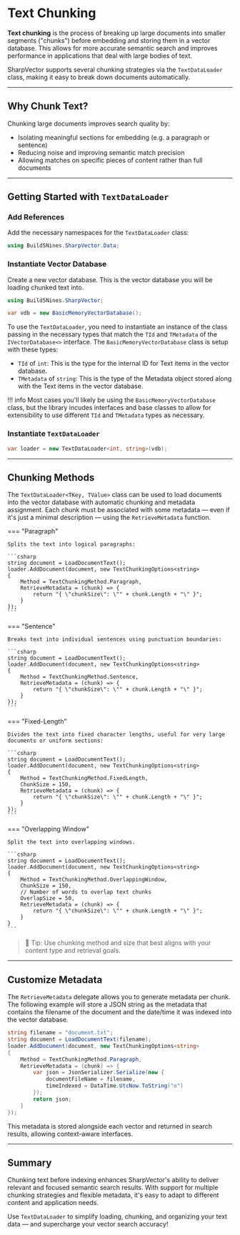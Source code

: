# Text Chunking

**Text chunking** is the process of breaking up large documents into smaller segments ("chunks") before embedding and storing them in a vector database. This allows for more accurate semantic search and improves performance in applications that deal with large bodies of text.

SharpVector supports several chunking strategies via the `TextDataLoader` class, making it easy to break down documents automatically.

---

## Why Chunk Text?

Chunking large documents improves search quality by:

- Isolating meaningful sections for embedding (e.g. a paragraph or sentence)
- Reducing noise and improving semantic match precision
- Allowing matches on specific pieces of content rather than full documents

---

## Getting Started with `TextDataLoader`

### Add References

Add the necessary namespaces for the `TextDataLoader` class:

```csharp
using Build5Nines.SharpVector.Data;
```

### Instantiate Vector Database

Create a new vector database. This is the vector database you will be loading chunked text into.

```csharp
using Build5Nines.SharpVector;

var vdb = new BasicMemoryVectorDatabase();
```

To use the `TextDataLoader`, you need to instantiate an instance of the class passing in the necessary types that match the `TId` and `TMetadata` of the `IVectorDatabase<>` interface. The `BasicMemoryVectorDatabase` class is setup with these types:

- `TId` of `int`: This is the type for the internal ID for Text items in the vector database.
- `TMetadata` of `string`: This is the type of the Metadata object stored along with the Text items in the vector database.

!!! info
    Most cases you'll likely be using the `BasicMemoryVectorDatabase` class, but the library incudes interfaces and base classes to allow for extensibility to use different `TId` and `TMetadata` types as necessary.

### Instantiate `TextDataLoader`

```csharp
var loader = new TextDataLoader<int, string>(vdb);
```

---

## Chunking Methods

The `TextDataLoader<TKey, TValue>` class can be used to load documents into the vector database with automatic chunking and metadata assignment. Each chunk must be associated with some metadata — even if it's just a minimal description — using the `RetrieveMetadata` function.

=== "Paragraph"

    Splits the text into logical paragraphs:
    
    ```csharp
    string document = LoadDocumentText();
    loader.AddDocument(document, new TextChunkingOptions<string>
    {
        Method = TextChunkingMethod.Paragraph,
        RetrieveMetadata = (chunk) => {
            return "{ \"chunkSize\": \"" + chunk.Length + "\" }";
        }
    });
    ```

=== "Sentence"

    Breaks text into individual sentences using punctuation boundaries:
    
    ```csharp
    string document = LoadDocumentText();
    loader.AddDocument(document, new TextChunkingOptions<string>
    {
        Method = TextChunkingMethod.Sentence,
        RetrieveMetadata = (chunk) => {
            return "{ \"chunkSize\": \"" + chunk.Length + "\" }";
        }
    });
    ```

=== "Fixed-Length"

    Divides the text into fixed character lengths, useful for very large documents or uniform sections:
    
    ```csharp
    string document = LoadDocumentText();
    loader.AddDocument(document, new TextChunkingOptions<string>
    {
        Method = TextChunkingMethod.FixedLength,
        ChunkSize = 150,
        RetrieveMetadata = (chunk) => {
            return "{ \"chunkSize\": \"" + chunk.Length + "\" }";
        }
    });
    ```

=== "Overlapping Window"

    Split the text into overlapping windows.

    ```csharp
    string document = LoadDocumentText();
    loader.AddDocument(document, new TextChunkingOptions<string>
    {
        Method = TextChunkingMethod.OverlappingWindow,
        ChunkSize = 150,
        // Number of words to overlap text chunks
        OverlapSize = 50,
        RetrieveMetadata = (chunk) => {
            return "{ \"chunkSize\": \"" + chunk.Length + "\" }";
        }
    }
    ```

> 🧠 Tip: Use chunking method and size that best aligns with your content type and retrieval goals.

---

## Customize Metadata

The `RetrieveMetadata` delegate allows you to generate metadata per chunk. The following example will store a JSON string as the metadata that contains the filename of the document and the date/time it was indexed into the vector database.

```csharp
string filename = "document.txt";
string document = LoadDocumentText(filename);
loader.AddDocument(document, new TextChunkingOptions<string>
{
    Method = TextChunkingMethod.Paragraph,
    RetrieveMetadata = (chunk) => {
        var json = JsonSerializer.Serialize(new {
            documentFileName = filename,
            timeIndexed = DataTime.UtcNow.ToString("o")
        });
        return json;
    }
});
```

This metadata is stored alongside each vector and returned in search results, allowing context-aware interfaces.

---

## Summary

Chunking text before indexing enhances SharpVector's ability to deliver relevant and focused semantic search results. With support for multiple chunking strategies and flexible metadata, it's easy to adapt to different content and application needs.

Use `TextDataLoader` to simplify loading, chunking, and organizing your text data — and supercharge your vector search accuracy!

